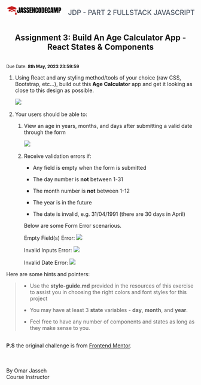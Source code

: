 <div style="display: flex; justify-content: space-between; align-items: baseline;">
    <img src="../../logo.png"  height="25px">
    <h2 style="text-align: left; text-decoration: none; background: none; border-radius: 0; border: none; box-shadow: none; color: #4B5563; font-size: 18px; font-weight: 500; padding-left: 0; margin-top: 10px; text-transform: uppercase">JDP - Part 2 Fullstack JavaScript</h2>
    
</div>
<h2 style="text-align: center;  margin-bottom: 30px;">Assignment 3: Build An Age Calculator App - React States & Components</h2>

<small>Due Date: <strong>8th May, 2023 23:59:59</strong></small>

1. Using React and any styling method/tools of your choice (raw CSS, Bootstrap, etc...), build out this **Age Calculator** app and get it looking as close to this design as possible.

    ![](design/desktop-design.jpg)


2. Your users should be able to:
   
   1. View an age in years, months, and days after submitting a valid date through the form
    
        ![](design/desktop-completed.jpg)
   
   2. Receive validation errors if:
      
      - Any field is empty when the form is submitted
      
      - The day number is **not** between 1-31
      
      - The month number is **not** between 1-12
      
      - The year is in the future
      
      - The date is invalid, e.g. 31/04/1991 (there are 30 days in April)


      Below are some Form Error scenarious.

      Empty Field(s) Error:
      ![](design/desktop-error-empty.jpg)

      Invalid Inputs Error:
      ![](design/desktop-error-invalid.jpg)

      Invalid Date Error:
      ![](design/desktop-error-whole-form.jpg)




<!-- <div style="page-break-after: always"></div> -->

Here are some hints and pointers:

> - Use the **style-guide.md** provided in the resources of this exercise to assist you in choosing the right colors and font styles for this project
> 
> - You may have at least 3 **state** variables - **day**, **month**, and **year**.
>
> - Feel free to have any number of components and states as long as they make sense to you.

<div style="margin-top: 30px"></div>

**P.S** the original challenge is from [Frontend Mentor](https://www.frontendmentor.io/challenges/age-calculator-app-dF9DFFpj-Q).



<div style="margin-top: 50px"></div>


By Omar Jasseh<br />
Course Instructor